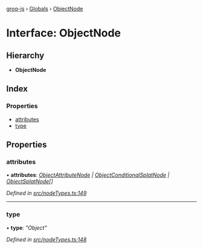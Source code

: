 [groq-js](../README.md) › [Globals](../globals.md) › [ObjectNode](objectnode.md)

# Interface: ObjectNode

## Hierarchy

* **ObjectNode**

## Index

### Properties

* [attributes](objectnode.md#attributes)
* [type](objectnode.md#type)

## Properties

###  attributes

• **attributes**: *[ObjectAttributeNode](objectattributenode.md) | [ObjectConditionalSplatNode](objectconditionalsplatnode.md) | [ObjectSplatNode](objectsplatnode.md)[]*

*Defined in [src/nodeTypes.ts:149](https://github.com/sanity-io/groq-js/blob/fc2de3c/src/nodeTypes.ts#L149)*

___

###  type

• **type**: *"Object"*

*Defined in [src/nodeTypes.ts:148](https://github.com/sanity-io/groq-js/blob/fc2de3c/src/nodeTypes.ts#L148)*
